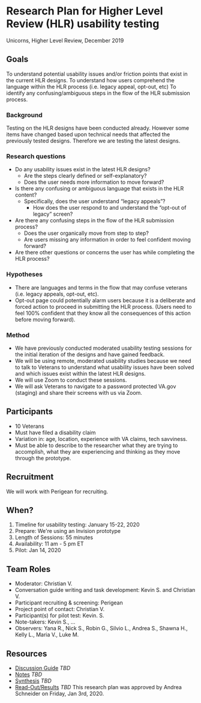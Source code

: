 # Research Plan for Higher Level Review (HLR) usability testing

Unicorns, Higher Level Review, December 2019

## Goals
To understand potential usability issues and/or friction points that exist in the current HLR designs.
To understand how users comprehend the language within the HLR process (i.e. legacy appeal, opt-out, etc)
To identify any confusing/ambiguous steps in the flow of the HLR submission process.


### Background
Testing on the HLR designs have been conducted already. However some items have changed based upon technical needs that affected the previously tested designs. Therefore we are testing the latest designs.


### Research questions
- Do any usability issues exist in the latest HLR designs?
	- Are the steps clearly defined or self-explanatory?
	- Does the user needs more information to move forward?
- Is there any confusing or ambiguous language that exists in the HLR content?
	- Specifically, does the user understand “legacy appeals”?
		- How does the user respond to and understand the “opt-out of legacy” screen?
- Are there any confusing steps in the flow of the HLR submission process?
	- Does the user organically move from step to step?
	- Are users missing any information in order to feel confident moving forward?
- Are there other questions or concerns the user has while completing the HLR process?

### Hypotheses
- There are languages and terms in the flow that may confuse veterans (i.e. legacy appeals, opt-out, etc).
- Opt-out page could potentially alarm users because it is a deliberate and forced action to proceed in submitting the HLR process. (Users need to feel 100% confident that they know all the consequences of this action before moving forward).

### Method
- We have previously conducted moderated usability testing sessions for the initial iteration of the designs and have gained feedback.
- We will be using remote, moderated usability studies because we need to talk to Veterans to understand what usability issues have been solved and which issues exist within the latest HLR designs. 
- We will use Zoom to conduct these sessions.  
- We will ask Veterans to navigate to a password protected VA.gov (staging) and share their screens with us via Zoom.


## Participants
- 10 Veterans
- Must have filed a disability claim
- Variation in: age, location, experience with VA claims, tech savviness. 
- Must be able to describe to the researcher what they are trying to accomplish, what they are experiencing and thinking as they move through the prototype. 

## Recruitment
We will work with Perigean for recruiting. 

## When? 
1.	Timeline for usability testing: January 15-22, 2020
2.	Prepare: We're using an Invision prototype
3.  Length of Sessions: 55 minutes
4.	Availability: 11 am - 5 pm ET
5.	Pilot: Jan 14, 2020

## Team Roles 
- Moderator: Christian V. 
- Conversation guide writing and task development: Kevin S. and Christian V.
- Participant recruiting & screening: Perigean
- Project point of contact: Christian V.
- Participant(s) for pilot test: Kevin. S.
- Note-takers: Kevin S., ...
- Observers: Yana R., Nick S., Robin G., Silvio L., Andrea S., Shawna H., Kelly L., Maria V., Luke M.

## Resources

- [Discussion Guide]() *TBD*
- [Notes]() *TBD*
- [Synthesis]() *TBD*
- [Read-Out/Results]() *TBD*
This research plan was approved by Andrea Schneider on Friday, Jan 3rd, 2020.
